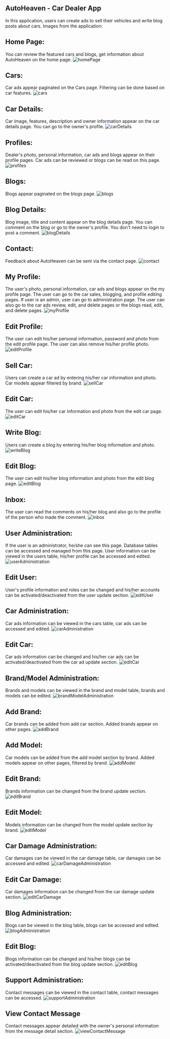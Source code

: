 ## AutoHeaven - Car Dealer App
In this application, users can create ads to sell their vehicles and write blog posts about cars. Images from the application:

## Home Page:
You can review the featured cars and blogs, get information about AutoHeaven on the home page.
![homePage](https://github.com/aktasalperen0/AutoHeaven/tree/master/public/assets/images/readme/a1.png)

## Cars:
Car ads appear paginated on the Cars page. Filtering can be done based on car features.
![cars](https://github.com/aktasalperen0/AutoHeaven/tree/master/public/assets/images/readme/a2.png)

## Car Details:
Car image, features, description and owner information appear on the car details page. You can go to the owner's profile.
![carDetails](https://github.com/aktasalperen0/AutoHeaven/tree/master/public/assets/images/readme/a3.png)

## Profiles:
Dealer's photo, personal information, car ads and blogs appear on their profile pages. Car ads can be reviewed or blogs can be read on this page.
![profiles](https://github.com/aktasalperen0/AutoHeaven/tree/master/public/assets/images/readme/a4.png)

## Blogs:
Blogs appear paginated on the blogs page.
![blogs](https://github.com/aktasalperen0/AutoHeaven/tree/master/public/assets/images/readme/a5.png)

## Blog Details:
Blog image, title and content appear on the blog details page. You can comment on the blog or go to the owner's profile. You don't need to login to post a comment.
![blogDetails](https://github.com/aktasalperen0/AutoHeaven/tree/master/public/assets/images/readme/a6.png)

## Contact:
Feedback about AutoHeaven can be sent via the contact page.
![contact](https://github.com/aktasalperen0/AutoHeaven/tree/master/public/assets/images/readme/a7.png)

## My Profile:
The user's photo, personal information, car ads and blogs appear on the my profile page. The user can go to the car sales, blogging, and profile editing pages. If user is an admin, user can go to administration page. The user can also go to the car ads review, edit, and delete pages or the blogs read, edit, and delete pages.
![myProfile](https://github.com/aktasalperen0/AutoHeaven/tree/master/public/assets/images/readme/a8.png)

## Edit Profile:
The user can edit his/her personal information, password and photo from the edit profile page. The user can also remove his/her profile photo.
![editProfile](https://github.com/aktasalperen0/AutoHeaven/tree/master/public/assets/images/readme/a9.png)

## Sell Car:
Users can create a car ad by entering his/her car information and photo. Car models appear filtered by brand.
![sellCar](https://github.com/aktasalperen0/AutoHeaven/tree/master/public/assets/images/readme/a10.png)

## Edit Car:
The user can edit his/her car information and photo from the edit car page.
![editCar](https://github.com/aktasalperen0/AutoHeaven/tree/master/public/assets/images/readme/a11.png)

## Write Blog:
Users can create a blog by entering his/her blog information and photo.
![writeBlog](https://github.com/aktasalperen0/AutoHeaven/tree/master/public/assets/images/readme/a12.png)

## Edit Blog:
The user can edit his/her blog information and photo from the edit blog page.
![editBlog](https://github.com/aktasalperen0/AutoHeaven/tree/master/public/assets/images/readme/a13.png)

## Inbox:
The user can read the comments on his/her blog and also go to the profile of the person who made the comment.
![inbox](https://github.com/aktasalperen0/AutoHeaven/tree/master/public/assets/images/readme/a30.png)

## User Administration:
If the user is an administrator, he/she can see this page. Database tables can be accessed and managed from this page. User information can be viewed in the users table, his/her profile can be accessed and edited.
![userAdministration](https://github.com/aktasalperen0/AutoHeaven/tree/master/public/assets/images/readme/a14.png)

## Edit User:
User's profile information and roles can be changed and his/her accounts can be activated/deactivated from the user update section.
![editUser](https://github.com/aktasalperen0/AutoHeaven/tree/master/public/assets/images/readme/a15.png)

## Car Administration:
Car ads information can be viewed in the cars table, car ads can be accessed and edited.
![carAdministration](https://github.com/aktasalperen0/AutoHeaven/tree/master/public/assets/images/readme/a16.png)

## Edit Car:
Car ads information can be changed and his/her car ads can be activated/deactivated from the car ad update section.
![editCar](https://github.com/aktasalperen0/AutoHeaven/tree/master/public/assets/images/readme/a17.png)

## Brand/Model Administration:
Brands and models can be viewed in the brand and model table, brands and models can be edited.
![brandModelAdministration](https://github.com/aktasalperen0/AutoHeaven/tree/master/public/assets/images/readme/a18.png)

## Add Brand:
Car brands can be added from add car section. Added brands appear on other pages.
![addBrand](https://github.com/aktasalperen0/AutoHeaven/tree/master/public/assets/images/readme/a20.png)

## Add Model:
Car models can be added from the add model section by brand. Added models appear on other pages, filtered by brand.
![addModel](https://github.com/aktasalperen0/AutoHeaven/tree/master/public/assets/images/readme/a19.png)

## Edit Brand:
Brands information can be changed from the brand update section.
![editBrand](https://github.com/aktasalperen0/AutoHeaven/tree/master/public/assets/images/readme/a22.png)

## Edit Model:
Models information can be changed from the model update section by brand.
![editModel](https://github.com/aktasalperen0/AutoHeaven/tree/master/public/assets/images/readme/a21.png)

## Car Damage Administration:
Car damages can be viewed in the car damage table, car damages can be accessed and edited.
![carDamageAdministration](https://github.com/aktasalperen0/AutoHeaven/tree/master/public/assets/images/readme/a23.png)

## Edit Car Damage:
Car damages information can be changed from the car damage update section.
![editCarDamage](https://github.com/aktasalperen0/AutoHeaven/tree/master/public/assets/images/readme/a24.png)

## Blog Administration:
Blogs can be viewed in the blog table, blogs can be accessed and edited.
![blogAdministration](https://github.com/aktasalperen0/AutoHeaven/tree/master/public/assets/images/readme/a25.png)

## Edit Blog:
Blogs information can be changed and his/her blogs can be activated/deactivated from the blog update section.
![editBlog](https://github.com/aktasalperen0/AutoHeaven/tree/master/public/assets/images/readme/a26.png)

## Support Administration:
Contact messages can be viewed in the contact table, contact messages can be accessed.
![supportAdministration](https://github.com/aktasalperen0/AutoHeaven/tree/master/public/assets/images/readme/a27.png)

## View Contact Message
Contact messages appear detailed with the owner's personal information from the message detail section.
![viewContactMessage](https://github.com/aktasalperen0/AutoHeaven/tree/master/public/assets/images/readme/a29.png)
